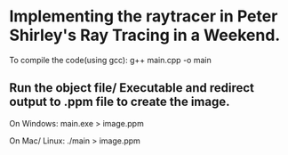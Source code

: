 # Implementing the raytracer in Peter Shirley's Ray Tracing in a Weekend.

To compile the code(using gcc): g++ main.cpp -o main

## Run the object file/ Executable and redirect output to .ppm file to create the image.
On Windows: main.exe > image.ppm

On Mac/ Linux:  ./main > image.ppm